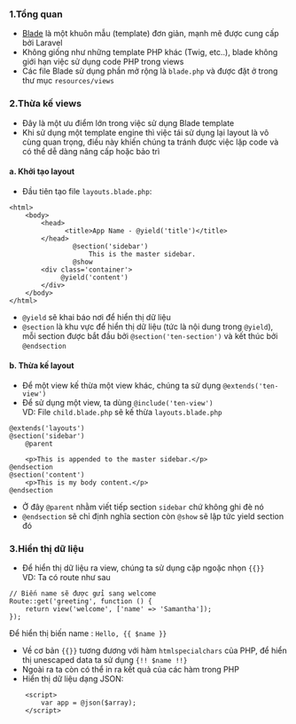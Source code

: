 ### 1.Tổng quan
* [Blade](https://laravel.com/docs/master/blade) là một khuôn mẫu (template) đơn giản, mạnh mẽ được cung cấp bởi Laravel
* Không giống như những template PHP khác (Twig, etc..), blade không giới hạn việc sử dụng code PHP trong views  
* Các file Blade sử dụng phần mở rộng là `blade.php` và được đặt ở trong thư mục `resources/views`   
### 2.Thừa kế views  
* Đây là một ưu điểm lớn trong việc sử dụng Blade template  
* Khi sử dụng một template engine thì việc tái sử dụng lại layout là vô cùng quan trọng, điều này khiến chúng ta tránh được việc lặp code và có thể dễ dàng nâng cấp hoặc bảo trì
#### a. Khởi tạo layout
* Đầu tiên tạo file `layouts.blade.php`:  
```
<html>
    <body>
        <head>
              <title>App Name - @yield('title')</title>
        </head>
                @section('sidebar')
                    This is the master sidebar.
                @show
        <div class='container'>
             @yield('content')
        </div>
    </body>
</html>
```

* `@yield` sẽ khai báo nơi để hiển thị dữ liệu
* `@section` là khu vực để hiển thị dữ liệu (tức là nội dung trong `@yield`), mỗi section được bắt đầu bởi `@section('ten-section')` và kết thúc bởi `@endsection`   
#### b. Thừa kế layout  
* Để một view kế thừa một view khác, chúng ta sử dụng `@extends('ten-view')`  
* Để sử dụng một view, ta dùng `@include('ten-view')`  
VD: File `child.blade.php` sẽ kế thừa `layouts.blade.php`  
```
@extends('layouts')
@section('sidebar')
    @parent

    <p>This is appended to the master sidebar.</p>
@endsection  
@section('content')
    <p>This is my body content.</p>
@endsection
```
* Ở đây `@parent` nhằm viết tiếp section `sidebar` chứ không ghi đè nó
* `@endsection` sẽ chỉ định nghĩa section còn `@show` sẽ lập tức yield section đó
### 3.Hiển thị dữ liệu
* Để hiển thị dữ liệu ra view, chúng ta sử dụng cặp ngoặc nhọn `{{}}`  
VD: Ta có route như sau
```
// Biến name sẽ được gửi sang welcome
Route::get('greeting', function () {
    return view('welcome', ['name' => 'Samantha']);
});
```
Để hiển thị biến name : `Hello, {{ $name }}`
* Về cơ bản `{{}}` tương đương với hàm `htmlspecialchars` của PHP, để hiển thị unescaped data ta sử dụng
`{!! $name !!}`  
* Ngoài ra ta còn có thể in ra kết quả của các hàm trong PHP
* Hiển thị dữ liệu dạng JSON:  
```
    <script>
        var app = @json($array);
    </script>
```